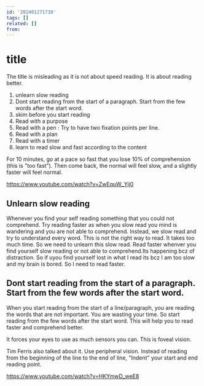 ```yaml
---
id: '202401271710'
tags: []
related: []
from:
---
```


# title

The title is misleading as it is not about speed reading. It is about reading better. 

1. unlearn slow reading 
2. Dont start reading from the start of a paragraph. Start from the few words after the start word.
3. skim before you start reading
4. Read with a purpose
5. Read with a pen : Try to have two fixation points per line.
6. Read with a plan
7. Read with a timer
8. learn to read slow and fast according to the content


 For 10 minutes, go at a pace so fast that you lose 10% of comprehension (this is "too fast"). Then come back, the normal will feel slow, and a slightly faster will feel normal.

https://www.youtube.com/watch?v=ZwEquW_Yij0
 

## Unlearn slow reading

Whenever you find your self reading something that you could not comprehend. Try reading faster as when you slow read you mind is wandering and you are not able to comprehend.
Instead, we slow read and try to understand every word. This is not the right way to read. It takes too much time. So we need to unlearn this slow read. Read faster whenver you find yourself slow reading or not able to comprehend.Its happening bcz of distraction.
So if uyou find yourself lost in what I read its bcz I am too slow and my brain is bored. So I need to read faster.

## Dont start reading from the start of a paragraph. Start from the few words after the start word.

When you start reading from the start of a line/paragraph, you are reading the words that are not important. You are wasting your time. So start reading from the few words after the start word. This will help you to read faster and comprehend better.

It forces your eyes to use as much sensors you can. This is foveal vision. 

Tim Ferris also talked about it. 
Use peripheral vision. Instead of reading from the beginning of the line to the end of line, "Indent" your start and end reading point. 




https://www.youtube.com/watch?v=HKYmwD_weE8
